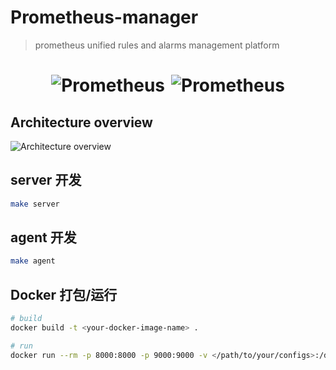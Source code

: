 # Prometheus-manager

> prometheus unified rules and alarms management platform

<h1 style="display: flex; align-items: center; justify-content: center; gap: 10px; width: 100%; text-align: center;">
    <img alt="Prometheus" src="doc/img/logo.svg">
    <img alt="Prometheus" src="doc/img/prometheus-logo.svg">
</h1>

## Architecture overview

![Architecture overview](doc/img/Prometheus-manager.png)

## server 开发

```bash
make server
```

## agent 开发

```bash
make agent
```

## Docker 打包/运行

```bash
# build
docker build -t <your-docker-image-name> .

# run
docker run --rm -p 8000:8000 -p 9000:9000 -v </path/to/your/configs>:/data/conf <your-docker-image-name>
```
